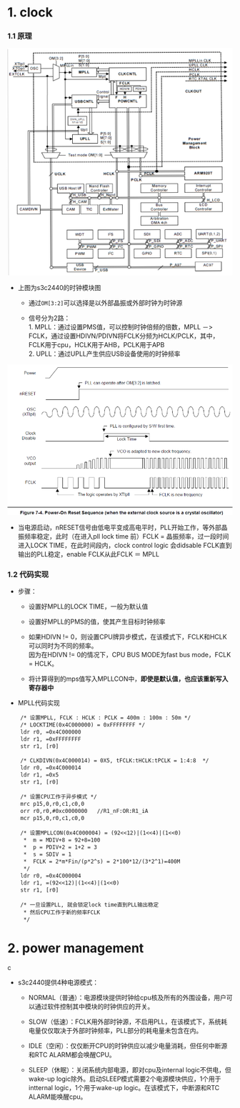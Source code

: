 # 1. clock

### 1.1 原理

![](image/clock_block_diagram.png)

* 上图为s3c2440的时钟模块图

  * 通过`OM[3:2]`可以选择是以外部晶振或外部时钟为时钟源

  * 信号分为2路：<br>1. MPLL：通过设置PMS值，可以控制时钟倍频的倍数，MPLL －> FCLK，通过设置HDIVN/PDIVN将FCLK分频为HCLK/PCLK，其中，FCLK用于cpu，HCLK用于AHB，PCLK用于APB<br>2. UPLL：通过UPLL产生供应USB设备使用的时钟频率

![](image/clock_timing_power_on_reset.png)

* 当电源启动，nRESET信号由低电平变成高电平时，PLL开始工作，等外部晶振频率稳定，此时（在进入pll lock time 前）FCLK = 晶振频率，过一段时间进入LOCK TIME，在此时间段内，clock control logic 会didsable FCLK直到输出的PLL稳定，enable FCLK从此FCLK ＝ MPLL

### 1.2 代码实现

* 步骤：

  * 设置好MPLL的LOCK TIME，一般为默认值

  * 设置好MPLL的PMS的值，使其产生目标时钟频率

  * 如果HDIVN != 0，则设置CPU牌异步模式，在该模式下，FCLK和HCLK可以同时为不同的频率。<br>因为在HDIVN != 0的情况下，CPU BUS MODE为fast  bus mode，FCLK = HCLK。

  * 将计算得到的mps值写入MPLLCON中，**即使是默认值，也应该重新写入寄存器中**

* MPLL代码实现

```asm6502
    /* 设置MPLL, FCLK : HCLK : PCLK = 400m : 100m : 50m */
    /* LOCKTIME(0x4C000000) = 0xFFFFFFFF */
    ldr r0, =0x4C000000
    ldr r1, =0xFFFFFFFF
    str r1, [r0]

    /* CLKDIVN(0x4C000014) = 0X5, tFCLK:tHCLK:tPCLK = 1:4:8  */
    ldr r0, =0x4C000014
    ldr r1, =0x5
    str r1, [r0]

    /* 设置CPU工作于异步模式 */
    mrc p15,0,r0,c1,c0,0
    orr r0,r0,#0xc0000000   //R1_nF:OR:R1_iA
    mcr p15,0,r0,c1,c0,0

    /* 设置MPLLCON(0x4C000004) = (92<<12)|(1<<4)|(1<<0) 
     *  m = MDIV+8 = 92+8=100
     *  p = PDIV+2 = 1+2 = 3
     *  s = SDIV = 1
     *  FCLK = 2*m*Fin/(p*2^s) = 2*100*12/(3*2^1)=400M
     */
    ldr r0, =0x4C000004
    ldr r1, =(92<<12)|(1<<4)|(1<<0)
    str r1, [r0]

    /* 一旦设置PLL, 就会锁定lock time直到PLL输出稳定
     * 然后CPU工作于新的频率FCLK
     */
```

# 2. power management

c

* s3c2440提供4种电源模式：

  * NORMAL（普通）：电源模块提供时钟给cpu核及所有的外围设备，用户可以通过软件控制其中模块的时钟供应的开关。

  * SLOW（低速）：FCLK用外部时钟源，不启用PLL，在该模式下，系统耗电量仅仅取决于外部时钟频率，PLL部分的耗电量未包含在内。

  * IDLE（空闲）：仅仅断开CPU的时钟供应以减少电量消耗，但任何中断源和RTC ALARM都会唤醒CPU。

  * SLEEP（休眠）：关闭系统内部电源，即对cpu及internal logic不供电，但wake-up logic除外。启动SLEEP模式需要2个电源模块供应，1个用于intternal logic，1个用于wake-up logic。在该模式下，中断源和RTC ALARM能唤醒cpu。
